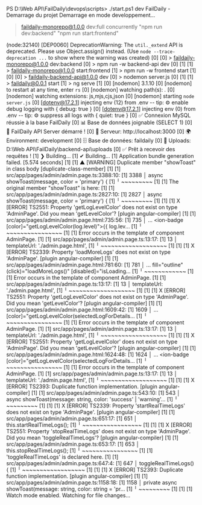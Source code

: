 PS D:\Web API\FailDaily\devops\scripts> ./start.ps1 dev
FailDaily - Demarrage du projet
Demarrage en mode developpement...

> faildaily-monorepo@1.0.0 dev:full
> concurrently "npm run dev:backend" "npm run start:frontend"

(node:32140) [DEP0060] DeprecationWarning: The `util._extend` API is deprecated. Please use Object.assign() instead.
(Use `node --trace-deprecation ...` to show where the warning was created)
[0] 
[0] > faildaily-monorepo@1.0.0 dev:backend
[0] > npm run -w backend-api dev
[0] 
[1] 
[1] > faildaily-monorepo@1.0.0 start:frontend
[1] > npm run -w frontend start
[1] 
[0] 
[0] > faildaily-backend-api@1.0.0 dev
[0] > nodemon server.js
[0] 
[1] 
[1] > faildaily@0.0.1 start
[1] > ng serve
[1]
[0] [nodemon] 3.1.10
[0] [nodemon] to restart at any time, enter `rs`
[0] [nodemon] watching path(s): *.*
[0] [nodemon] watching extensions: js,mjs,cjs,json
[0] [nodemon] starting `node server.js`
[0] [dotenv@17.2.1] injecting env (12) from .env -- tip: ⚙️  enable debug logging with { debug: true }
[0] [dotenv@17.2.1] injecting env (0) from .env -- tip: ⚙️  suppress all logs with { quiet: true }
[0] ✅ Connexion MySQL réussie à la base FailDaily
[0] 📊 Base de données joignable (SELECT 1)
[0] 🚀 FailDaily API Server démarré !
[0] 📡 Serveur: http://localhost:3000
[0] 🌍 Environment: development
[0] 🗄️  Base de données: faildaily
[0] 📁 Uploads: D:\Web API\FailDaily\backend-api\uploads
[0] ✅ Prêt à recevoir des requêtes !
[1] ❯ Building...
[1] ✔ Building...
[1] Application bundle generation failed. [5.574 seconds]
[1]
[1] ▲ [WARNING] Duplicate member "showToast" in class body [duplicate-class-member]
[1]
[1]     src/app/pages/admin/admin.page.ts:3388:10:
[1]       3388 │     async showToast(message, color = 'primary') {
[1]            ╵           ~~~~~~~~~
[1]
[1]   The original member "showToast" is here:
[1]
[1]     src/app/pages/admin/admin.page.ts:2827:10:
[1]       2827 │     async showToast(message, color = 'primary') {
[1]            ╵           ~~~~~~~~~
[1]
[1]
[1] X [ERROR] TS2551: Property 'getLogLevelColor' does not exist on type 'AdminPage'. Did you mean 'getLevelColor'? [plugin angular-compiler]
[1]
[1]     src/app/pages/admin/admin.page.html:735:56:
[1]       735 │ ...   <ion-badge [color]="getLogLevelColor(log.level)">{{ log.lev...
[1]           ╵                           ~~~~~~~~~~~~~~~~
[1]
[1]   Error occurs in the template of component AdminPage.
[1]
[1]     src/app/pages/admin/admin.page.ts:13:17:
[1]       13 │     templateUrl: './admin.page.html',
[1]          ╵                  ~~~~~~~~~~~~~~~~~~~
[1]
[1]
[1] X [ERROR] TS2339: Property 'loadMoreLogs' does not exist on type 'AdminPage'. [plugin angular-compiler]
[1]
[1]     src/app/pages/admin/admin.page.html:781:60:
[1]       781 │ ... fill="outline" (click)="loadMoreLogs()" [disabled]="isLoading...
[1]           ╵                             ~~~~~~~~~~~~
[1]
[1]   Error occurs in the template of component AdminPage.
[1]
[1]     src/app/pages/admin/admin.page.ts:13:17:
[1]       13 │     templateUrl: './admin.page.html',
[1]          ╵                  ~~~~~~~~~~~~~~~~~~~
[1]
[1]
[1] X [ERROR] TS2551: Property 'getLogLevelColor' does not exist on type 'AdminPage'. Did you mean 'getLevelColor'? [plugin angular-compiler]
[1]
[1]     src/app/pages/admin/admin.page.html:1609:42:
[1]       1609 │ ...              [color]="getLogLevelColor(selectedLogForDetails...
[1]            ╵                           ~~~~~~~~~~~~~~~~
[1]
[1]   Error occurs in the template of component AdminPage.
[1]
[1]     src/app/pages/admin/admin.page.ts:13:17:
[1]       13 │     templateUrl: './admin.page.html',
[1]          ╵                  ~~~~~~~~~~~~~~~~~~~
[1]
[1]
[1] X [ERROR] TS2551: Property 'getLogLevelColor' does not exist on type 'AdminPage'. Did you mean 'getLevelColor'? [plugin angular-compiler]
[1]
[1]     src/app/pages/admin/admin.page.html:1624:48:
[1]       1624 │ ...   <ion-badge [color]="getLogLevelColor(selectedLogForDetails...
[1]            ╵                           ~~~~~~~~~~~~~~~~
[1]
[1]   Error occurs in the template of component AdminPage.
[1]
[1]     src/app/pages/admin/admin.page.ts:13:17:
[1]       13 │     templateUrl: './admin.page.html',
[1]          ╵                  ~~~~~~~~~~~~~~~~~~~
[1]
[1]
[1] X [ERROR] TS2393: Duplicate function implementation. [plugin angular-compiler]
[1]
[1]     src/app/pages/admin/admin.page.ts:543:10:
[1]       543 │     async showToast(message: string, color: 'success' | 'warning'...
[1]           ╵           ~~~~~~~~~
[1]
[1]
[1] X [ERROR] TS2339: Property 'startRealTimeLogs' does not exist on type 'AdminPage'. [plugin angular-compiler]
[1]
[1]     src/app/pages/admin/admin.page.ts:651:17:
[1]       651 │             this.startRealTimeLogs();
[1]           ╵                  ~~~~~~~~~~~~~~~~~
[1]
[1]
[1] X [ERROR] TS2551: Property 'stopRealTimeLogs' does not exist on type 'AdminPage'. Did you mean 'toggleRealTimeLogs'? [plugin angular-compiler]
[1]
[1]     src/app/pages/admin/admin.page.ts:653:17:
[1]       653 │             this.stopRealTimeLogs();
[1]           ╵                  ~~~~~~~~~~~~~~~~
[1]
[1]   'toggleRealTimeLogs' is declared here.
[1]
[1]     src/app/pages/admin/admin.page.ts:647:4:
[1]       647 │     toggleRealTimeLogs() {
[1]           ╵     ~~~~~~~~~~~~~~~~~~
[1]
[1]
[1] X [ERROR] TS2393: Duplicate function implementation. [plugin angular-compiler]
[1]
[1]     src/app/pages/admin/admin.page.ts:1158:18:
[1]       1158 │     private async showToast(message: string, color: string = 'pr...
[1]            ╵                   ~~~~~~~~~
[1]
[1]
[1] Watch mode enabled. Watching for file changes...